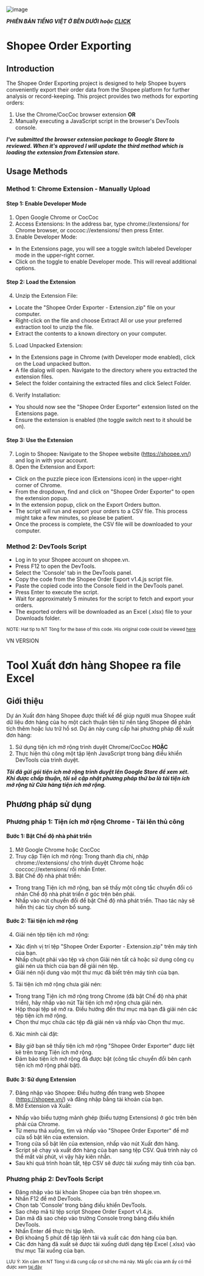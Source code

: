 ![image](https://github.com/hvo2906/shopee-order-export/assets/171783916/854062c5-2db1-4a4a-aa68-694136f8487d)

***PHIÊN BẢN TIẾNG VIỆT Ở BÊN DƯỚI hoặc [CLICK](https://github.com/hvo2906/shopee-order-export/edit/main/README.md#tool-xu%E1%BA%A5t-%C4%91%C6%A1n-h%C3%A0ng-shopee-ra-file-excel)*** 

# **Shopee Order Exporting**

## **Introduction**

The Shopee Order Exporting project is designed to help Shopee buyers conveniently export their order data from the Shopee platform for further analysis or record-keeping. This project provides two methods for exporting orders: 
  1. Use the Chrome/CocCoc browser extension
  **OR** 
  2. Manually executing a JavaScript script in the browser's DevTools console.

***I've submitted the browser extension package to Google Store to reviewed. When it's approved I will update the third method which is loading the extension from Extension store.***

## **Usage Methods**

### **Method 1: Chrome Extension - Manually Upload**
  #### Step 1: Enable Developer Mode
1. Open Google Chrome or CocCoc
2. Access Extensions: In the address bar, type chrome://extensions/ for Chrome browser, or coccoc://extensions/ then press Enter.
3. Enable Developer Mode:
  - In the Extensions page, you will see a toggle switch labeled Developer mode in the upper-right corner.
  - Click on the toggle to enable Developer mode. This will reveal additional options.
  #### Step 2: Load the Extension
4. Unzip the Extension File:
  - Locate the "Shopee Order Exporter - Extension.zip" file on your computer.
  - Right-click on the file and choose Extract All or use your preferred extraction tool to unzip the file.
  - Extract the contents to a known directory on your computer.
5. Load Unpacked Extension:
  - In the Extensions page in Chrome (with Developer mode enabled), click on the Load unpacked button.
  - A file dialog will open. Navigate to the directory where you extracted the extension files.
  - Select the folder containing the extracted files and click Select Folder.
6. Verify Installation:
  - You should now see the "Shopee Order Exporter" extension listed on the Extensions page.
  - Ensure the extension is enabled (the toggle switch next to it should be on).
  #### Step 3: Use the Extension
7. Login to Shopee: Navigate to the Shopee website (https://shopee.vn/) and log in with your account.
8. Open the Extension and Export:
  - Click on the puzzle piece icon (Extensions icon) in the upper-right corner of Chrome.
  - From the dropdown, find and click on "Shopee Order Exporter" to open the extension popup.
  - In the extension popup, click on the Export Orders button.
  - The script will run and export your orders to a CSV file. This process might take a few minutes, so please be patient.
  - Once the process is complete, the CSV file will be downloaded to your computer.

### **Method 2: DevTools Script**
- Log in to your Shopee account on shopee.vn.
- Press F12 to open the DevTools.
- Select the 'Console' tab in the DevTools panel.
- Copy the code from the Shopee Order Export v1.4.js script file.
- Paste the copied code into the Console field in the DevTools panel.
- Press Enter to execute the script.
- Wait for approximately 5 minutes for the script to fetch and export your orders.
- The exported orders will be downloaded as an Excel (.xlsx) file to your Downloads folder.

<sub>NOTE: 
Hat tip to NT Tòng for the base of this code. His original code could be viewed [here](https://pastecode.io/s/7cpgip63) <sub/>

VN VERSION
# **Tool Xuất đơn hàng Shopee ra file Excel**

## **Giới thiệu**

Dự án Xuất đơn hàng Shopee được thiết kế để giúp người mua Shopee xuất dữ liệu đơn hàng của họ một cách thuận tiện từ nền tảng Shopee để phân tích thêm hoặc lưu trữ hồ sơ. Dự án này cung cấp hai phương pháp để xuất đơn hàng:
1. Sử dụng tiện ích mở rộng trình duyệt Chrome/CocCoc
**HOẶC**
2. Thực hiện thủ công một tập lệnh JavaScript trong bảng điều khiển DevTools của trình duyệt.

***Tôi đã gửi gói tiện ích mở rộng trình duyệt lên Google Store để xem xét. Khi được chấp thuận, tôi sẽ cập nhật phương pháp thứ ba là tải tiện ích mở rộng từ Cửa hàng tiện ích mở rộng.***

## **Phương pháp sử dụng**

### **Phương pháp 1: Tiện ích mở rộng Chrome - Tải lên thủ công**
#### Bước 1: Bật Chế độ nhà phát triển
1. Mở Google Chrome hoặc CocCoc
2. Truy cập Tiện ích mở rộng: Trong thanh địa chỉ, nhập chrome://extensions/ cho trình duyệt Chrome hoặc coccoc://extensions/ rồi nhấn Enter.
3. Bật Chế độ nhà phát triển:
- Trong trang Tiện ích mở rộng, bạn sẽ thấy một công tắc chuyển đổi có nhãn Chế độ nhà phát triển ở góc trên bên phải.
- Nhấp vào nút chuyển đổi để bật Chế độ nhà phát triển. Thao tác này sẽ hiển thị các tùy chọn bổ sung.
#### Bước 2: Tải tiện ích mở rộng
4. Giải nén tệp tiện ích mở rộng:
- Xác định vị trí tệp "Shopee Order Exporter - Extension.zip" trên máy tính của bạn.
- Nhấp chuột phải vào tệp và chọn Giải nén tất cả hoặc sử dụng công cụ giải nén ưa thích của bạn để giải nén tệp.
- Giải nén nội dung vào một thư mục đã biết trên máy tính của bạn.
5. Tải tiện ích mở rộng chưa giải nén:
- Trong trang Tiện ích mở rộng trong Chrome (đã bật Chế độ nhà phát triển), hãy nhấp vào nút Tải tiện ích mở rộng chưa giải nén.
- Hộp thoại tệp sẽ mở ra. Điều hướng đến thư mục mà bạn đã giải nén các tệp tiện ích mở rộng.
- Chọn thư mục chứa các tệp đã giải nén và nhấp vào Chọn thư mục.
6. Xác minh cài đặt:
- Bây giờ bạn sẽ thấy tiện ích mở rộng "Shopee Order Exporter" được liệt kê trên trang Tiện ích mở rộng.
- Đảm bảo tiện ích mở rộng đã được bật (công tắc chuyển đổi bên cạnh tiện ích mở rộng phải bật).
#### Bước 3: Sử dụng Extension
7. Đăng nhập vào Shopee: Điều hướng đến trang web Shopee (https://shopee.vn/) và đăng nhập bằng tài khoản của bạn.
8. Mở Extension và Xuất:
- Nhấp vào biểu tượng mảnh ghép (biểu tượng Extensions) ở góc trên bên phải của Chrome.
- Từ menu thả xuống, tìm và nhấp vào "Shopee Order Exporter" để mở cửa sổ bật lên của extension.
- Trong cửa sổ bật lên của extension, nhấp vào nút Xuất đơn hàng.
- Script sẽ chạy và xuất đơn hàng của bạn sang tệp CSV. Quá trình này có thể mất vài phút, vì vậy hãy kiên nhẫn.
- Sau khi quá trình hoàn tất, tệp CSV sẽ được tải xuống máy tính của bạn.

### **Phương pháp 2: DevTools Script**
- Đăng nhập vào tài khoản Shopee của bạn trên shopee.vn.
- Nhấn F12 để mở DevTools.
- Chọn tab 'Console' trong bảng điều khiển DevTools.
- Sao chép mã từ tệp script Shopee Order Export v1.4.js.
- Dán mã đã sao chép vào trường Console trong bảng điều khiển DevTools.
- Nhấn Enter để thực thi tập lệnh.
- Đợi khoảng 5 phút để tập lệnh tải và xuất các đơn hàng của bạn.
- Các đơn hàng đã xuất sẽ được tải xuống dưới dạng tệp Excel (.xlsx) vào thư mục Tải xuống của bạn.

<sub>LƯU Ý:
Xin cảm ơn NT Tòng vì đã cung cấp cơ sở cho mã này. Mã gốc của anh ấy có thể được xem [tại đây](https://pastecode.io/s/7cpgip63) <sub/>

